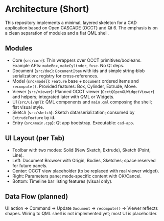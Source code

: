 # Architecture (Short)

This repository implements a minimal, layered skeleton for a CAD application based on Open CASCADE (OCCT) and Qt 6. The emphasis is on a clean separation of modules and a flat QML shell.

## Modules

- Core (`src/core`): Thin wrappers over OCCT primitives/booleans. Example APIs: `makeBox`, `makeCylinder`, `fuse`. No Qt deps.
- Document (`src/doc`): `DocumentItem` with ids and simple string‑blob serialization; registry for cross‑references.
- Model (`src/model`): `Feature` base + `Document` ordered items and `recompute()`. Provided features: Box, Cylinder, Extrude, Move.
- Viewer (`src/viewer`): Planned OCCT viewer (`OcctQOpenGLWidgetViewer`) and helpers; integrated later with QML or Widgets.
- UI (`src/ui/qml`): QML components and `main.qml` composing the shell; flat visual style.
- Sketch (`src/sketch`): Sketch data/serialization; consumed by `ExtrudeFeature` by id.
- Entry (`src/main.cpp`): Qt app bootstrap. Executable: `cad-app`.

## UI Layout (per Tab)

- Toolbar with two modes: Solid (New Sketch, Extrude), Sketch (Point, Line).
- Left: Document Browser with Origin, Bodies, Sketches; space reserved for future panels.
- Center: OCCT view placeholder (to be replaced with real viewer widget).
- Right: Parameters pane; mode‑specific content with OK/Cancel.
- Bottom: Timeline bar listing features (visual only).

## Data Flow (planned)

UI action → Command → Update `Document` → `recompute()` → Viewer reflects shapes. Wiring to QML shell is not implemented yet; most UI is placeholder.
